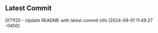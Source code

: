 
## Latest Commit
0f71f25 - Update README with latest commit info (2024-09-01 11:49:27 -0400) <Yunxi-Zhou>
